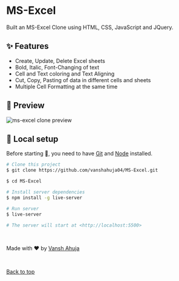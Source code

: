 # MS-Excel

Built an MS-Excel Clone using HTML, CSS, JavaScript and JQuery.


## :sparkles: Features

- Create, Update, Delete Excel sheets
- Bold, Italic, Font-Changing of text 
- Cell and Text coloring and Text Aligning
- Cut, Copy, Pasting of data in different cells and sheets
- Multiple Cell Formatting at the same time

## :eyes: Preview

![ms-excel clone preview](https://github.com/vanshahuja04/MS-Excel/blob/master/ms-excel%20preview%20GIF.gif)

## :tada: Local setup

Before starting :checkered_flag:, you need to have [Git](https://git-scm.com) and [Node](https://nodejs.org/en/) installed.

```bash
# Clone this project
$ git clone https://github.com/vanshahuja04/MS-Excel.git

$ cd MS-Excel

# Install server dependencies
$ npm install -g live-server

# Run server
$ live-server

# The server will start at <http://localhost:5500>
```
&#xa0;

Made with :heart: by <a href="https://github.com/vanshahuja04" target="_blank">Vansh Ahuja</a>

&#xa0;

<a href="#top">Back to top</a>
